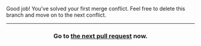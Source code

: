 Good job! You've solved your first merge conflict. Feel free to delete this branch and move on to the next conflict.

<hr>
<h3 align="center">Go to <a href="{{ url }}">the next pull request</a> now.</h3>
